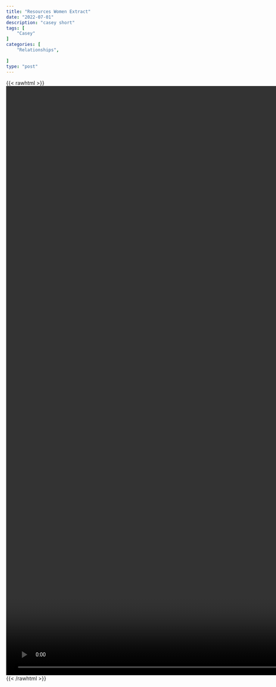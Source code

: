 ```yaml
---
title: "Resources Women Extract"
date: "2022-07-01"
description: "casey short"
tags: [
    "Casey"
]
categories: [
    "Relationships",
    
]
type: "post"
---
```

{{< rawhtml >}}
    <video style="height:40vh;width:auto" overflow="hidden" controls>
        <source src="https://clips.dev00ps.com/Casey/3_Resources_Women_Extract_From_MEN_Cold_TRUTHS_shorts.mp4" type="video/mp4"> 
    </video>
{{< /rawhtml >}}